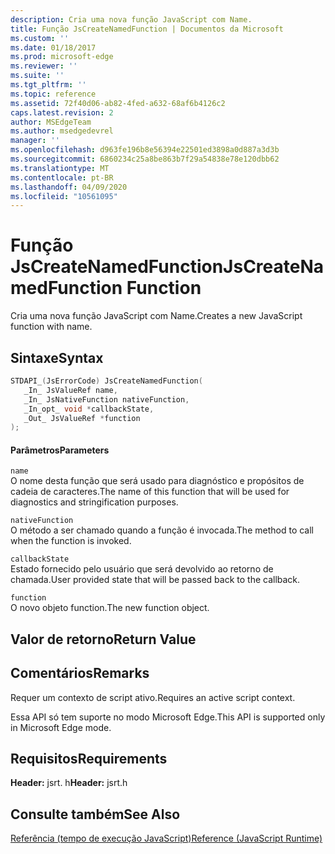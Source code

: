 ```yaml
---
description: Cria uma nova função JavaScript com Name.
title: Função JsCreateNamedFunction | Documentos da Microsoft
ms.custom: ''
ms.date: 01/18/2017
ms.prod: microsoft-edge
ms.reviewer: ''
ms.suite: ''
ms.tgt_pltfrm: ''
ms.topic: reference
ms.assetid: 72f40d06-ab82-4fed-a632-68af6b4126c2
caps.latest.revision: 2
author: MSEdgeTeam
ms.author: msedgedevrel
manager: ''
ms.openlocfilehash: d963fe196b8e56394e22501ed3898a0d887a3d3b
ms.sourcegitcommit: 6860234c25a8be863b7f29a54838e78e120dbb62
ms.translationtype: MT
ms.contentlocale: pt-BR
ms.lasthandoff: 04/09/2020
ms.locfileid: "10561095"
---
```

# <span data-ttu-id="ce08f-103">Função JsCreateNamedFunction</span><span class="sxs-lookup"><span data-stu-id="ce08f-103">JsCreateNamedFunction Function</span></span>
<span data-ttu-id="ce08f-104">Cria uma nova função JavaScript com Name.</span><span class="sxs-lookup"><span data-stu-id="ce08f-104">Creates a new JavaScript function with name.</span></span>
  
## <span data-ttu-id="ce08f-105">Sintaxe</span><span class="sxs-lookup"><span data-stu-id="ce08f-105">Syntax</span></span>  
  
```cpp  
STDAPI_(JsErrorCode) JsCreateNamedFunction(  
   _In_ JsValueRef name,  
   _In_ JsNativeFunction nativeFunction,  
   _In_opt_ void *callbackState,  
   _Out_ JsValueRef *function  
);  
```  
  
#### <span data-ttu-id="ce08f-106">Parâmetros</span><span class="sxs-lookup"><span data-stu-id="ce08f-106">Parameters</span></span>  
 `name`  
 <span data-ttu-id="ce08f-107">O nome desta função que será usado para diagnóstico e propósitos de cadeia de caracteres.</span><span class="sxs-lookup"><span data-stu-id="ce08f-107">The name of this function that will be used for diagnostics and stringification purposes.</span></span>  
  
 `nativeFunction`  
 <span data-ttu-id="ce08f-108">O método a ser chamado quando a função é invocada.</span><span class="sxs-lookup"><span data-stu-id="ce08f-108">The method to call when the function is invoked.</span></span>  
  
 `callbackState`  
 <span data-ttu-id="ce08f-109">Estado fornecido pelo usuário que será devolvido ao retorno de chamada.</span><span class="sxs-lookup"><span data-stu-id="ce08f-109">User provided state that will be passed back to the callback.</span></span>  
  
 `function`  
 <span data-ttu-id="ce08f-110">O novo objeto function.</span><span class="sxs-lookup"><span data-stu-id="ce08f-110">The new function object.</span></span>  
  
## <span data-ttu-id="ce08f-111">Valor de retorno</span><span class="sxs-lookup"><span data-stu-id="ce08f-111">Return Value</span></span>  
  
## <span data-ttu-id="ce08f-112">Comentários</span><span class="sxs-lookup"><span data-stu-id="ce08f-112">Remarks</span></span>  
 <span data-ttu-id="ce08f-113">Requer um contexto de script ativo.</span><span class="sxs-lookup"><span data-stu-id="ce08f-113">Requires an active script context.</span></span>  
  
 <span data-ttu-id="ce08f-114">Essa API só tem suporte no modo Microsoft Edge.</span><span class="sxs-lookup"><span data-stu-id="ce08f-114">This API is supported only in Microsoft Edge mode.</span></span>  
  
## <span data-ttu-id="ce08f-115">Requisitos</span><span class="sxs-lookup"><span data-stu-id="ce08f-115">Requirements</span></span>  
 <span data-ttu-id="ce08f-116">**Header:** jsrt. h</span><span class="sxs-lookup"><span data-stu-id="ce08f-116">**Header:** jsrt.h</span></span>  
  
## <span data-ttu-id="ce08f-117">Consulte também</span><span class="sxs-lookup"><span data-stu-id="ce08f-117">See Also</span></span>  
 [<span data-ttu-id="ce08f-118">Referência (tempo de execução JavaScript)</span><span class="sxs-lookup"><span data-stu-id="ce08f-118">Reference (JavaScript Runtime)</span></span>](../chakra-hosting/reference-javascript-runtime.md)